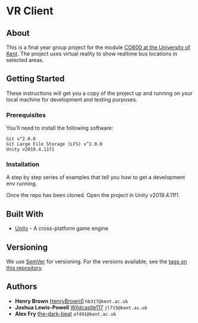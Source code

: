# VR Client

## About

This is a final year group project for the module [CO600 at the University of Kent](https://www.kent.ac.uk/courses/modules/module/CO600). The project uses virtual reality to show realtime bus locations in selected areas.

## Getting Started

These instructions will get you a copy of the project up and running on your
local machine for development and testing purposes.

### Prerequisites

You'll need to install the following software:

```
Git v^2.0.0
Git Large File Storage (LFS) v^2.0.0
Unity v2019.4.11f1
```

### Installation

A step by step series of examples that tell you how to get a development env
running.

Once the repo has been cloned. Open the project in Unity v2019.4.11f1.

## Built With

* [Unity](https://unity.com/) - A cross-platform game engine

## Versioning

We use [SemVer](https://semver.org/) for versioning. For the versions available,
see the
[tags on this repository](https://github.com/University-of-Kent-VR-Transport/vr-client/tags).

## Authors

* **Henry Brown** [HenryBrown0](https://github.com/HenryBrown0) `hb317@kent.ac.uk`
* **Joshua Lewis-Powell** [Wildcastle117](https://github.com/Wildcastle117) `jl715@kent.ac.uk`
* **Alex Fry** [the-dark-beat](https://github.com/the-dark-beat) `af491@kent.ac.uk`
